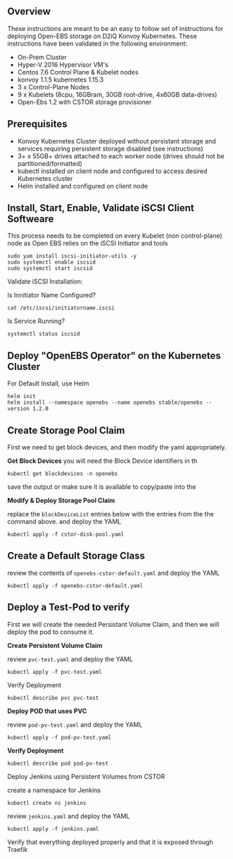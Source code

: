 ## Overview
These instructions are meant to be an easy to follow set of instructions for deploying Open-EBS storage on D2iQ Konvoy Kubernetes.  These instructions have been validated in the following environment:
* On-Prem Cluster
* Hyper-V 2016 Hypervisor VM's
* Centos 7.6 Control Plane & Kubelet nodes
* konvoy 1.1.5 kubernetes 1.15.3
* 3 x Control-Plane Nodes
* 9 x Kubelets (8cpu, 16GBram, 30GB root-drive, 4x60GB data-drives)
* Open-Ebs 1.2 with CSTOR storage provisioner


## Prerequisites
* Konvoy Kubernetes Cluster deployed without persistant storage and services requiring persistent storage disabled (see instructions)
* 3+ x 55GB+ drives attached to each worker node (drives should not be partitioned/formatted)
* kubectl installed on client node and configured to access desired Kubernetes cluster
* Helm installed and configured on client node

## Install, Start, Enable, Validate iSCSI Client Softweare
This process needs to be completed on every Kubelet (non control-plane) node as Open EBS relies on the iSCSI Initiator and tools
```
sudo yum install iscsi-initiator-utils -y
sudo systemctl enable iscsid
sudo systemctl start iscsid
```
Validate iSCSI Installation:

Is Innitiator Name Configured?
```
cat /etc/iscsi/initiatorname.iscsi
```
Is Service Running?
```
systemctl status iscsid
```

## Deploy "OpenEBS Operator" on the Kubernetes Cluster

For Default Install, use Helm
```
helm init
helm install --namespace openebs --name openebs stable/openebs --version 1.2.0
```

## Create Storage Pool Claim
First we need to get block devices, and then modify the yaml appropriately.

**Get Block Devices**
you will need the Block Device identifiers in th

```
kubectl get blockdevices -n openebs
```
save the output or make sure it is available to copy/paste into the 

**Modify & Deploy Storage Pool Claim**

replace the `blockDeviceList` entries below with the entries from the the command above. and
deploy the YAML
```
kubectl apply -f cstor-disk-pool.yaml
```

## Create a Default Storage Class
review the contents of `openebs-cstor-default.yaml` and deploy the YAML
```
kubectl apply -f openebs-cstor-default.yaml
```

## Deploy a Test-Pod to verify
First we will create the needed Persistant Volume Claim, and then we will deploy the pod to consume it.

**Create Persistent Volume Claim**

review `pvc-test.yaml` and deploy the YAML
```
kubectl apply -f pvc-test.yaml
```

Verify Deployment

```
kubectl describe pvc pvc-test
```

**Deploy POD that uses PVC**

review `pod-pv-test.yaml` and deploy the YAML
```
kubectl apply -f pod-pv-test.yaml
```

**Verify Deployment**
```
kubectl describe pod pod-pv-test
```

Deploy Jenkins using Persistent Volumes from CSTOR

create a namespace for Jenkins
```
kubectl create ns jenkins
```
review `jenkins.yaml` and deploy the YAML
```
kubectl apply -f jenkins.yaml
```

Verify that everything deployed properly and that it is exposed through Traefik

